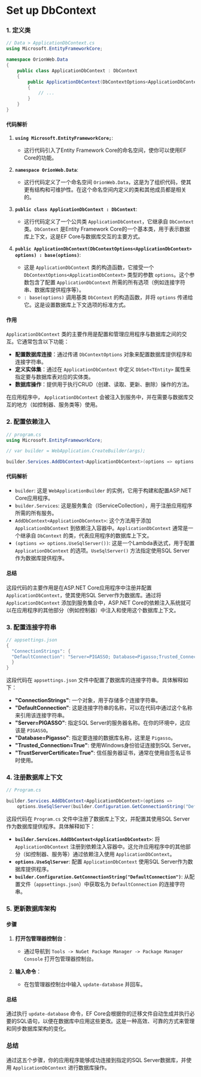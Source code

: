 # Set up DbContext

### 1. 定义类

```cs
// Data > ApplicationDbContext.cs
using Microsoft.EntityFrameworkCore;

namespace OrionWeb.Data
{
	public class ApplicationDbContext : DbContext
	{
        public ApplicationDbContext(DbContextOptions<ApplicationDbContext> options) : base(options)
        {
            // ...
        }
    }
}

```

#### 代码解析

1. **`using Microsoft.EntityFrameworkCore;`**:
   - 这行代码引入了Entity Framework Core的命名空间，使你可以使用EF Core的功能。

2. **`namespace OrionWeb.Data`**:
   - 这行代码定义了一个命名空间 `OrionWeb.Data`，这是为了组织代码，使其更有结构和可维护性。在这个命名空间内定义的类和其他成员都是相关的。

3. **`public class ApplicationDbContext : DbContext`**:
   - 这行代码定义了一个公共类 `ApplicationDbContext`，它继承自 `DbContext` 类。`DbContext` 是Entity Framework Core的一个基本类，用于表示数据库上下文，这是EF Core与数据库交互的主要方式。

4. **`public ApplicationDbContext(DbContextOptions<ApplicationDbContext> options) : base(options)`**:
   - 这是 `ApplicationDbContext` 类的构造函数，它接受一个 `DbContextOptions<ApplicationDbContext>` 类型的参数 `options`。这个参数包含了配置 `ApplicationDbContext` 所需的所有选项（例如连接字符串、数据库提供程序等）。
   - `: base(options)` 调用基类 `DbContext` 的构造函数，并将 `options` 传递给它。这是设置数据库上下文选项的标准方式。

#### 作用
`ApplicationDbContext` 类的主要作用是配置和管理应用程序与数据库之间的交互。它通常包含以下功能：

- **配置数据库连接**：通过传递 `DbContextOptions` 对象来配置数据库提供程序和连接字符串。
- **定义实体集**：通过在 `ApplicationDbContext` 中定义 `DbSet<TEntity>` 属性来指定要与数据库表对应的实体类。
- **数据库操作**：提供用于执行CRUD（创建、读取、更新、删除）操作的方法。

在应用程序中， `ApplicationDbContext` 会被注入到服务中，并在需要与数据库交互的地方（如控制器、服务类等）使用。


### 2. 配置依赖注入

```cs
// program.cs
using Microsoft.EntityFrameworkCore;

// var builder = WebApplication.CreateBuilder(args);

builder.Services.AddDbContext<ApplicationDbContext>(options => options.UseSqlServer());
```
#### 代码解析
- `builder`: 这是 `WebApplicationBuilder` 的实例，它用于构建和配置ASP.NET Core应用程序。
- `builder.Services`: 这是服务集合（IServiceCollection），用于注册应用程序所需的所有服务。
- `AddDbContext<ApplicationDbContext>`: 这个方法用于添加 `ApplicationDbContext` 到依赖注入容器中。`ApplicationDbContext` 通常是一个继承自 `DbContext` 的类，代表应用程序的数据库上下文。
- `(options => options.UseSqlServer())`: 这是一个Lambda表达式，用于配置 `ApplicationDbContext` 的选项。`UseSqlServer()` 方法指定使用SQL Server作为数据库提供程序。
#### 总结
这段代码的主要作用是在ASP.NET Core应用程序中注册并配置 ```ApplicationDbContext```，使其使用SQL Server作为数据库。通过将 ```ApplicationDbContext``` 添加到服务集合中，ASP.NET Core的依赖注入系统就可以在应用程序的其他部分（例如控制器）中注入和使用这个数据库上下文。


### 3. 配置连接字符串

```cs
// appsettings.json
{
  "ConnectionStrings": {
  "DefaultConnection": "Server=PIGASSO; Database=Pigasso;Trusted_Connection=True;TrustServerCertificate=True;"
  }
}
```

这段代码在 `appsettings.json` 文件中配置了数据库的连接字符串。具体解释如下：

- **"ConnectionStrings"**: 一个对象，用于存储多个连接字符串。
- **"DefaultConnection"**: 这是连接字符串的名称，可以在代码中通过这个名称来引用该连接字符串。
- **"Server=PIGASSO"**: 指定SQL Server的服务器名称。在你的环境中，这应该是 `PIGASSO`。
- **"Database=Pigasso"**: 指定要连接的数据库名称，这里是 `Pigasso`。
- **"Trusted_Connection=True"**: 使用Windows身份验证连接到SQL Server。
- **"TrustServerCertificate=True"**: 信任服务器证书，通常在使用自签名证书时使用。


### 4. 注册数据库上下文

```cs
// Program.cs

builder.Services.AddDbContext<ApplicationDbContext>(options =>
    options.UseSqlServer(builder.Configuration.GetConnectionString("DefaultConnection")));

```

这段代码在 `Program.cs` 文件中注册了数据库上下文，并配置其使用SQL Server作为数据库提供程序。具体解释如下：

- **`builder.Services.AddDbContext<ApplicationDbContext>`**: 将 `ApplicationDbContext` 注册到依赖注入容器中。这允许应用程序中的其他部分（如控制器、服务等）通过依赖注入使用 `ApplicationDbContext`。
- **`options.UseSqlServer`**: 配置 `ApplicationDbContext` 使用SQL Server作为数据库提供程序。
- **`builder.Configuration.GetConnectionString("DefaultConnection")`**: 从配置文件（`appsettings.json`）中获取名为 `DefaultConnection` 的连接字符串。

### 5. 更新数据库架构

#### 步骤
1. **打开包管理器控制台**：
   - 通过导航到 `Tools -> NuGet Package Manager -> Package Manager Console` 打开包管理器控制台。

2. **输入命令**：
   - 在包管理器控制台中输入 `update-database` 并回车。

#### 总结

通过执行 `update-database` 命令，EF Core会根据你的迁移文件自动生成并执行必要的SQL语句，以便在数据库中应用这些更改。这是一种高效、可靠的方式来管理和同步数据库架构的变化。

### 总结
通过这五个步骤，你的应用程序能够成功连接到指定的SQL Server数据库，并使用 `ApplicationDbContext` 进行数据库操作。